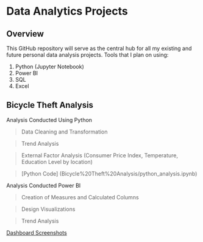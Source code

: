 # Data Analytics Projects

## Overview
This GitHub repository will serve as the central hub for all my existing and future personal data analysis projects.
Tools that I plan on using:
1. Python (Jupyter Notebook)
2. Power BI 
3. SQL
4. Excel

## Bicycle Theft Analysis

Analysis Conducted Using Python 

> Data Cleaning and Transformation

> Trend Analysis

> External Factor Analysis (Consumer Price Index, Temperature, Education Level by location)

> [Python Code] (Bicycle%20Theft%20Analysis/python_analysis.ipynb)

Analysis Conducted Power BI 

> Creation of Measures and Calculated Columns

> Design Visualizations

> Trend Analysis

[Dashboard Screenshots](Bicycle%20Theft%20Analysis/Dashboard%20Screenshots.pdf)





